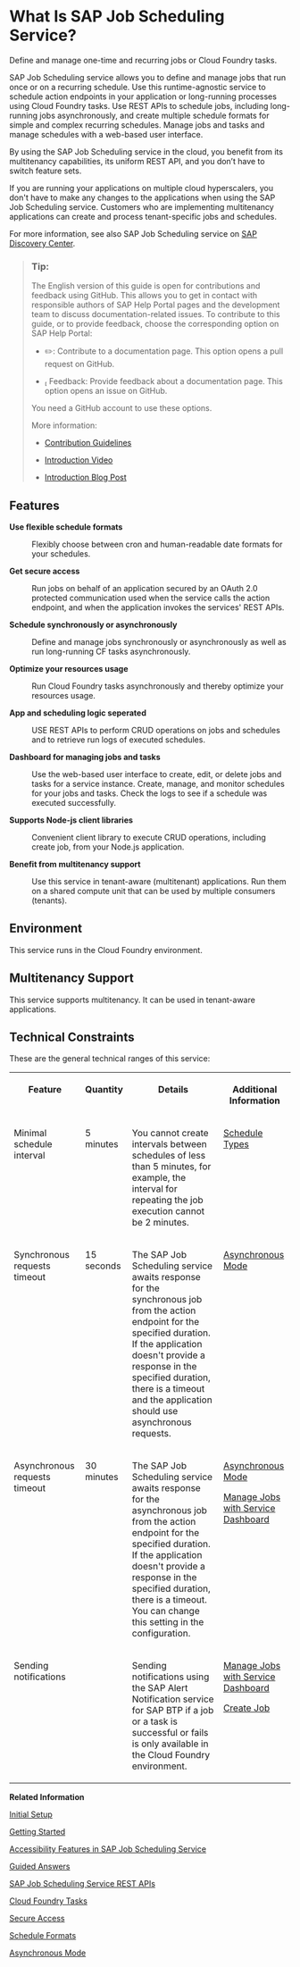 <!-- loio22c2df4d22cb4a05af4c9502a67597ae -->

<link rel="stylesheet" type="text/css" href="css/sap-icons.css"/>

# What Is SAP Job Scheduling Service?

Define and manage one-time and recurring jobs or Cloud Foundry tasks.

SAP Job Scheduling service allows you to define and manage jobs that run once or on a recurring schedule. Use this runtime-agnostic service to schedule action endpoints in your application or long-running processes using Cloud Foundry tasks. Use REST APIs to schedule jobs, including long-running jobs asynchronously, and create multiple schedule formats for simple and complex recurring schedules. Manage jobs and tasks and manage schedules with a web-based user interface.

By using the SAP Job Scheduling service in the cloud, you benefit from its multitenancy capabilities, its uniform REST API, and you don’t have to switch feature sets.

If you are running your applications on multiple cloud hyperscalers, you don't have to make any changes to the applications when using the SAP Job Scheduling service. Customers who are implementing multitenancy applications can create and process tenant-specific jobs and schedules.

For more information, see also SAP Job Scheduling service on [SAP Discovery Center](https://discovery-center.cloud.sap/serviceCatalog/job-scheduling-service?service_plan=standard&region=all&commercialModel=cloud).

> ### Tip:  
> The English version of this guide is open for contributions and feedback using GitHub. This allows you to get in contact with responsible authors of SAP Help Portal pages and the development team to discuss documentation-related issues. To contribute to this guide, or to provide feedback, choose the corresponding option on SAP Help Portal:
> 
> -   :pencil2:: Contribute to a documentation page. This option opens a pull request on GitHub.
> 
> -   <span class="SAP-icons"></span> Feedback: Provide feedback about a documentation page. This option opens an issue on GitHub.
> 
> 
> You need a GitHub account to use these options.
> 
> More information:
> 
> -   [Contribution Guidelines](https://help.sap.com/docs/open-documentation-initiative/contribution-guidelines/readme.html)
> 
> -   [Introduction Video](https://www.youtube.com/watch?v=WJ0oarMlVW4)
> 
> -   [Introduction Blog Post](https://blogs.sap.com/2021/11/29/sap-btp-documentation-goes-github-new-collaboration-process/)



<a name="loio22c2df4d22cb4a05af4c9502a67597ae__section_o3j_hhf_ynb"/>

## Features


<dl>
<dt><b>

 Use flexible schedule formats 

</b></dt>
<dd>

Flexibly choose between cron and human-readable date formats for your schedules.



</dd><dt><b>

 Get secure access 

</b></dt>
<dd>

Run jobs on behalf of an application secured by an OAuth 2.0 protected communication used when the service calls the action endpoint, and when the application invokes the services' REST APIs.



</dd><dt><b>

 Schedule synchronously or asynchronously 

</b></dt>
<dd>

Define and manage jobs synchronously or asynchronously as well as run long-running CF tasks asynchronously.



</dd><dt><b>

 Optimize your resources usage 

</b></dt>
<dd>

Run Cloud Foundry tasks asynchronously and thereby optimize your resources usage.



</dd><dt><b>

 App and scheduling logic seperated 

</b></dt>
<dd>

USE REST APIs to perform CRUD operations on jobs and schedules and to retrieve run logs of executed schedules.



</dd><dt><b>

 Dashboard for managing jobs and tasks 

</b></dt>
<dd>

Use the web-based user interface to create, edit, or delete jobs and tasks for a service instance. Create, manage, and monitor schedules for your jobs and tasks. Check the logs to see if a schedule was executed successfully.



</dd><dt><b>

 Supports Node-js client libraries 

</b></dt>
<dd>

Convenient client library to execute CRUD operations, including create job, from your Node.js application.



</dd><dt><b>

 Benefit from multitenancy support 

</b></dt>
<dd>

Use this service in tenant-aware \(multitenant\) applications. Run them on a shared compute unit that can be used by multiple consumers \(tenants\).



</dd>
</dl>



<a name="loio22c2df4d22cb4a05af4c9502a67597ae__section_n3j_hhf_ynb"/>

## Environment

This service runs in the Cloud Foundry environment.



## Multitenancy Support

This service supports multitenancy. It can be used in tenant-aware applications.



<a name="loio22c2df4d22cb4a05af4c9502a67597ae__section_cdq_wm5_prb"/>

## Technical Constraints

These are the general technical ranges of this service:


<table>
<tr>
<th valign="top">

Feature



</th>
<th valign="top">

Quantity



</th>
<th valign="top">

Details



</th>
<th valign="top">

Additional Information



</th>
</tr>
<tr>
<td valign="top">

Minimal schedule interval



</td>
<td valign="top">

5 minutes



</td>
<td valign="top">

You cannot create intervals between schedules of less than 5 minutes, for example, the interval for repeating the job execution cannot be 2 minutes.



</td>
<td valign="top">

[Schedule Types](20---Concepts/schedule-types-9cf8c14.md#loio9cf8c14da0144c84aac628dc56b00ffd)



</td>
</tr>
<tr>
<td valign="top">

Synchronous requests timeout



</td>
<td valign="top">

15 seconds



</td>
<td valign="top">

The SAP Job Scheduling service awaits response for the synchronous job from the action endpoint for the specified duration. If the application doesn't provide a response in the specified duration, there is a timeout and the application should use asynchronous requests.



</td>
<td valign="top">

[Asynchronous Mode](20---Concepts/asynchronous-mode-d9fd81c.md)



</td>
</tr>
<tr>
<td valign="top">

Asynchronous requests timeout



</td>
<td valign="top">

30 minutes



</td>
<td valign="top">

The SAP Job Scheduling service awaits response for the asynchronous job from the action endpoint for the specified duration. If the application doesn't provide a response in the specified duration, there is a timeout. You can change this setting in the configuration.



</td>
<td valign="top">

[Asynchronous Mode](20---Concepts/asynchronous-mode-d9fd81c.md)

[Manage Jobs with Service Dashboard](40---Using-JOB-SCHDULR-TITLE/manage-jobs-with-service-dashboard-132fd06.md)



</td>
</tr>
<tr>
<td valign="top">

Sending notifications



</td>
<td valign="top">

 



</td>
<td valign="top">

Sending notifications using the SAP Alert Notification service for SAP BTP if a job or a task is successful or fails is only available in the Cloud Foundry environment.



</td>
<td valign="top">

 [Manage Jobs with Service Dashboard](40---Using-JOB-SCHDULR-TITLE/manage-jobs-with-service-dashboard-132fd06.md)

 [Create Job](40---Using-JOB-SCHDULR-TITLE/create-job-2c1ecb6.md)



</td>
</tr>
</table>

**Related Information**  


[Initial Setup](initial-setup-0adb655.md "You can get started with the SAP Job Scheduling service using the standard procedures for the Cloud Foundry environment.")

[Getting Started](30---Getting-Started/getting-started-02e4e8b.md "Once you've completed the initial setup for SAP Job Scheduling service, to use the service you create a service instance and bind it to your application.")

[Accessibility Features in SAP Job Scheduling Service](accessibility-features-in-sap-job-scheduling-service-12aa90f.md "To optimize your experience of SAP Job Scheduling service, SAP Business Technology Platform (SAP BTP) provides features and settings that help you use the software efficiently.")

[Guided Answers](https://ga.support.sap.com/dtp/viewer/#/tree/2797/actions/40871)

[SAP Job Scheduling Service REST APIs](40---Using-JOB-SCHDULR-TITLE/sap-job-scheduling-service-rest-apis-c513d2d.md "Use SAP Job Scheduling service REST APIs to create, manage, and monitor jobs and job schedules.")

[Cloud Foundry Tasks](https://docs.cloudfoundry.org/devguide/using-tasks.html#run-tasks)

[Secure Access](50---Security/secure-access-745ca50.md "The SAP Job Scheduling service provides options to secure job actions with action endpoints as well as to secure Cloud Foundry tasks.")

[Schedule Formats](20---Concepts/schedule-formats-54615f0.md#loio54615f087cca45c48f81ce4967c6f7f3 "The SAP Job Scheduling service supports several scheduling formats.")

[Asynchronous Mode](20---Concepts/asynchronous-mode-d9fd81c.md "The SAP Job Scheduling service executes jobs that support action endpoints in a synchronous mode or in an asynchronous (or batch) mode.")

